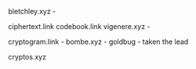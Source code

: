 bletchley.xyz - 

ciphertext.link
codebook.link
vigenere.xyz - 


cryptogram.link - 
bombe.xyz - 
goldbug - taken the lead

cryptos.xyz